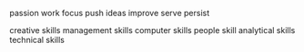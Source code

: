 passion
work
focus
push
ideas
improve
serve
persist

creative skills
management skills
computer skills
people skill
analytical skills
technical skills
